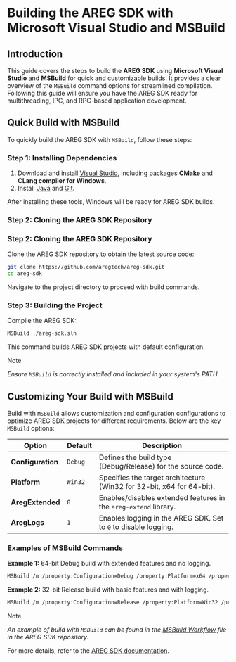 # Building the AREG SDK with Microsoft Visual Studio and MSBuild

## Introduction
This guide covers the steps to build the **AREG SDK** using **Microsoft Visual Studio** and **MSBuild** for quick and customizable builds. It provides a clear overview of the `MSBuild` command options for streamlined compilation. Following this guide will ensure you have the AREG SDK ready for multithreading, IPC, and RPC-based application development.

## Quick Build with MSBuild

To quickly build the AREG SDK with `MSBuild`, follow these steps:

### Step 1: Installing Dependencies

1. Download and install [Visual Studio](https://visualstudio.microsoft.com/), including packages **CMake** and **CLang compiler for Windows**.
2. Install [Java](https://www.java.com/download/) and [Git](https://git-scm.com/download/win).

After installing these tools, Windows will be ready for AREG SDK builds.

### Step 2: Cloning the AREG SDK Repository

### Step 2: Cloning the AREG SDK Repository

Clone the AREG SDK repository to obtain the latest source code:
```bash
git clone https://github.com/aregtech/areg-sdk.git
cd areg-sdk
```
Navigate to the project directory to proceed with build commands.

### Step 3: Building the Project

Compile the AREG SDK:
```bash
MSBuild ./areg-sdk.sln
```
This command builds AREG SDK projects with default configuration.

> [!NOTE]
> *Ensure `MSBuild` is correctly installed and included in your system's PATH.*

## Customizing Your Build with MSBuild

Build with `MSBuild` allows customization and configuration configurations to optimize AREG SDK projects for different requirements. Below are the key `MSBuild` options:

| **Option**          | **Default** | **Description**                                                                 |
|---------------------|-------------|---------------------------------------------------------------------------------|
| **Configuration**   | `Debug`     | Defines the build type (Debug/Release) for the source code.                     |
| **Platform**        | `Win32`     | Specifies the target architecture (Win32 for 32-bit, x64 for 64-bit).           |
| **AregExtended**    | `0`         | Enables/disables extended features in the `areg-extend` library.                |
| **AregLogs**        | `1`         | Enables logging in the AREG SDK. Set to `0` to disable logging.                 |

### Examples of MSBuild Commands

**Example 1:** 64-bit Debug build with extended features and no logging.
```bash
MSBuild /m /property:Configuration=Debug /property:Platform=x64 /property:AregExtended=1 /property:AregLogs=0 ./areg-sdk.sln
```

**Example 2:** 32-bit Release build with basic features and with logging.
```bash
MSBuild /m /property:Configuration=Release /property:Platform=Win32 /property:AregExtended=0 /property:AregLogs=1 ./areg-sdk.sln
```

> [!NOTE]
> *An example of build with `MSBuild` can be found in the [MSBuild Workflow](../../.github/workflows/MSBuild.yml) file in the AREG SDK repository.*

For more details, refer to the [AREG SDK documentation](https://github.com/aregtech/areg-sdk).